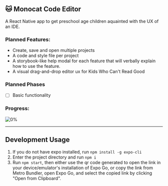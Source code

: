 ## 🐱 Monocat Code Editor

A React Native app to get preschool age children aquainted with the UX of an IDE. 

### Planned Features:
* Create, save and open multiple projects
* A code and style file per project
* A storybook-like help modal for each feature that will verbally explain how to use the feature.
* A visual drag-and-drop editor ux for Kids Who Can't Read Good

### Planned Phases
- [ ] Basic functionality

### Progress: 
![0%](https://progress-bar.dev/0/?width=400)

---
## Development Usage
1. If you do not have expo installed, run `npm install -g expo-cli`
2. Enter the project directory and run `npm i`
3. Run `npm start`, then either use the qr code generated to open the link in your device/emulator's installation of Expo Go, or copy the link from Metro Bundler, open Expo Go, and select the copied link by clicking "Open from Clipboard".